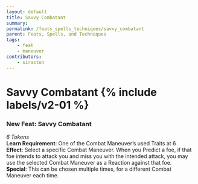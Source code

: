 ```yaml
---
layout: default
title: Savvy Combatant
summary:
permalink: /feats_spells_techniques/savvy_combatant
parent: Feats, Spells, and Techniques
tags:
    - feat
    - maneuver
contributors:
    - siraston
---
```


# Savvy Combatant {% include labels/v2-01 %}

### New Feat: Savvy Combatant
*6 Tokens*  
**Learn Requirement**: One of the Combat Maneuver’s used Traits at 6  
**Effect**: Select a specific Combat Maneuver. When you Predict a foe, if that foe intends to attack you and miss you with the intended attack, you may use the selected Combat Maneuver as a Reaction against that foe.  
**Special**: This can be chosen multiple times, for a different Combat Maneuver each time. 
